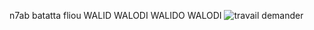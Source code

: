 n7ab batatta fliou
WALID WALODI WALIDO WALODI
![travail demander]([https://github.com/edaywalid/ObjectOrientedResearch/blob/main/project10])
